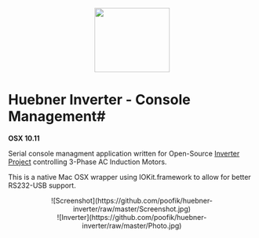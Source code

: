 <p align="center">
<img src="https://github.com/poofik/huebner-inverter/raw/master/Icons/icon.png" alt="" width="153" height="131" />
</p>

# Huebner Inverter - Console Management#
**OSX 10.11**

Serial console managment application written for Open-Source [Inverter Project](http://johanneshuebner.com/quickcms/index.html%3Fde_electric-car-conversion-site,14.html) controlling 3-Phase AC Induction Motors.

This is a native Mac OSX wrapper using IOKit.framework to allow for better RS232-USB support.

<div align="center">
![Screenshot](https://github.com/poofik/huebner-inverter/raw/master/Screenshot.jpg)
</div>

<div align="center">
![Inverter](https://github.com/poofik/huebner-inverter/raw/master/Photo.jpg)
</div>
